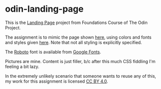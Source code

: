 # odin-landing-page

This is the [Landing
Page](https://www.theodinproject.com/lessons/foundations-landing-page)
project from Foundations Course of The Odin Project.

The assignment is to mimic the page shown
[here](https://cdn.statically.io/gh/TheOdinProject/curriculum/81a5d553f4073e593d23a6ab00d50eef8620796d/foundations/html_css/project/imgs/01.png),
using colors and fonts and styles given
[here](https://cdn.statically.io/gh/TheOdinProject/curriculum/81a5d553f4073e593d23a6ab00d50eef8620796d/foundations/html_css/project/imgs/02.png).
Note that not all styling is explicitly specified.

The [Roboto](https://fonts.google.com/specimen/Roboto#styles) font is
available from [Google Fonts](https://fonts.google.com/).

Pictures are mine. Content is just filler, b/c after this much CSS
fiddling I'm feeling a bit lazy.

In the extremely unlikely scenario that someone wants to reuse any of
this, my work for this assignment is licensed [CC BY
4.0](https://creativecommons.org/licenses/by/4.0/).
